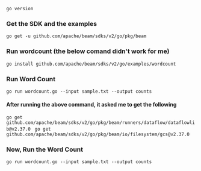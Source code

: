 
`go version`

### Get the SDK and the examples
`go get -u github.com/apache/beam/sdks/v2/go/pkg/beam`

### Run wordcount (the below comand didn't work for me)
`go install github.com/apache/beam/sdks/v2/go/examples/wordcount`

###  Run Word Count 
 `go run wordcount.go --input sample.txt --output counts`

 #### After running the above command, it asked me to get the following 
 `go get github.com/apache/beam/sdks/v2/go/pkg/beam/runners/dataflow/dataflowlib@v2.37.0`
 ` go get github.com/apache/beam/sdks/v2/go/pkg/beam/io/filesystem/gcs@v2.37.0`

 ###  Now, Run the Word Count 
 `go run wordcount.go --input sample.txt --output counts`
